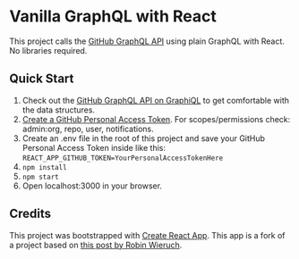 # Vanilla GraphQL with React

This project calls the [GitHub GraphQL API](https://developer.github.com/v4/) using plain GraphQL with React. No libraries required.

## Quick Start

1.  Check out the [GitHub GraphQL API on GraphiQL](https://developer.github.com/v4/explorer/) to get comfortable with the data structures.
1.  [Create a GitHub Personal Access Token](https://help.github.com/articles/creating-a-personal-access-token-for-the-command-line/). For scopes/permissions check: admin:org, repo, user, notifications.
1.  Create an .env file in the root of this project and save your GitHub Personal Access Token inside like this: `REACT_APP_GITHUB_TOKEN=YourPersonalAccessTokenHere`
1.  `npm install`
1.  `npm start`
1.  Open localhost:3000 in your browser.

## Credits

This project was bootstrapped with [Create React App](https://github.com/facebookincubator/create-react-app). This app is a fork of a project based on [this post by Robin Wieruch](https://www.robinwieruch.de/react-with-graphql-tutorial/).

